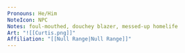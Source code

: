 ```yaml
---
Pronouns: He/Him
NoteIcon: NPC
Notes: foul-mouthed, douchey blazer, messed-up homelife
Art: "![[Curtis.png]]"
Affiliation: "[[Null Range|Null Range]]"
---
```

